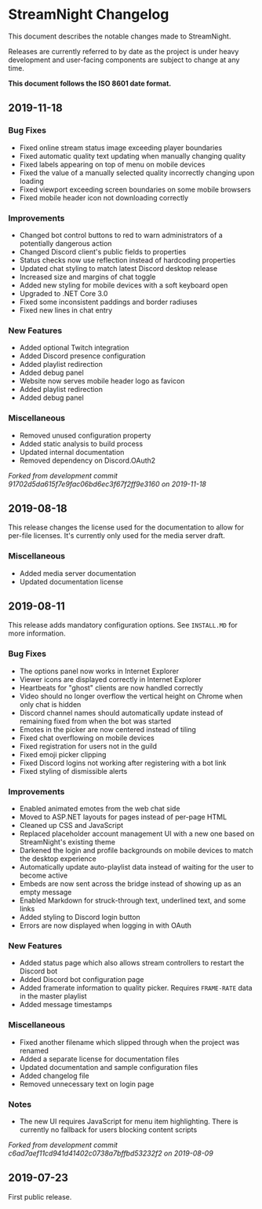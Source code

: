 # StreamNight Changelog

This document describes the notable changes made to StreamNight. 

Releases are currently referred to by date as the project is under heavy development and user-facing components are subject to change at any time.

**This document follows the ISO 8601 date format.**

## 2019-11-18

### Bug Fixes

* Fixed online stream status image exceeding player boundaries
* Fixed automatic quality text updating when manually changing quality
* Fixed labels appearing on top of menu on mobile devices
* Fixed the value of a manually selected quality incorrectly changing upon loading
* Fixed viewport exceeding screen boundaries on some mobile browsers
* Fixed mobile header icon not downloading correctly

### Improvements

* Changed bot control buttons to red to warn administrators of a potentially dangerous action
* Changed Discord client's public fields to properties
* Status checks now use reflection instead of hardcoding properties
* Updated chat styling to match latest Discord desktop release
* Increased size and margins of chat toggle
* Added new styling for mobile devices with a soft keyboard open
* Upgraded to .NET Core 3.0
* Fixed some inconsistent paddings and border radiuses
* Fixed new lines in chat entry

### New Features

* Added optional Twitch integration
* Added Discord presence configuration
* Added playlist redirection
* Added debug panel
* Website now serves mobile header logo as favicon
* Added playlist redirection
* Added debug panel

### Miscellaneous

* Removed unused configuration property
* Added static analysis to build process
* Updated internal documentation
* Removed dependency on Discord.OAuth2

*Forked from development commit 91702d5da615f7e9fac06bd6ec3f67f2ff9e3160 on 2019-11-18*

## 2019-08-18

This release changes the license used for the documentation to allow for per-file licenses. It's currently only used for the media server draft.

### Miscellaneous

* Added media server documentation
* Updated documentation license

## 2019-08-11

This release adds mandatory configuration options. See `INSTALL.MD` for more information.

### Bug Fixes

* The options panel now works in Internet Explorer
* Viewer icons are displayed correctly in Internet Explorer
* Heartbeats for "ghost" clients are now handled correctly
* Video should no longer overflow the vertical height on Chrome when only chat is hidden
* Discord channel names should automatically update instead of remaining fixed from when the bot was started
* Emotes in the picker are now centered instead of tiling
* Fixed chat overflowing on mobile devices
* Fixed registration for users not in the guild
* Fixed emoji picker clipping
* Fixed Discord logins not working after registering with a bot link
* Fixed styling of dismissible alerts

### Improvements

* Enabled animated emotes from the web chat side
* Moved to ASP.NET layouts for pages instead of per-page HTML
* Cleaned up CSS and JavaScript
* Replaced placeholder account management UI with a new one based on StreamNight's existing theme
* Darkened the login and profile backgrounds on mobile devices to match the desktop experience
* Automatically update auto-playlist data instead of waiting for the user to become active
* Embeds are now sent across the bridge instead of showing up as an empty message
* Enabled Markdown for struck-through text, underlined text, and some links
* Added styling to Discord login button
* Errors are now displayed when logging in with OAuth

### New Features

* Added status page which also allows stream controllers to restart the Discord bot
* Added Discord bot configuration page
* Added framerate information to quality picker. Requires `FRAME-RATE` data in the master playlist
* Added message timestamps

### Miscellaneous

* Fixed another filename which slipped through when the project was renamed
* Added a separate license for documentation files
* Updated documentation and sample configuration files 
* Added changelog file
* Removed unnecessary text on login page

### Notes

* The new UI requires JavaScript for menu item highlighting. There is currently no fallback for users blocking content scripts

*Forked from development commit c6ad7aef11cd941d41402c0738a7bffbd53232f2 on 2019-08-09*

## 2019-07-23

First public release.